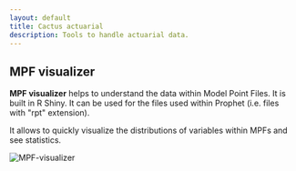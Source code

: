```yaml
---
layout: default
title: Cactus actuarial
description: Tools to handle actuarial data.
---
```


## MPF visualizer

**MPF visualizer** helps to understand the data within Model Point Files. It is built in R Shiny. It can be used for the files used within Prophet (i.e. files with "rpt" extension).

It allows to quickly visualize the distributions of variables within MPFs and see statistics.

![MPF-visualizer](../img/screen-1.png)
